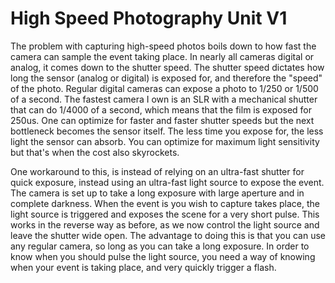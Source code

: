 # High Speed Photography Unit V1

The problem with capturing high-speed photos boils down to how fast the camera can sample the event taking place. In nearly all cameras digital or analog, it comes down to the shutter speed. The shutter speed dictates how long the sensor (analog or digital) is exposed for, and therefore the "speed" of the photo. Regular digital cameras can expose a photo to 1/250 or 1/500 of a second. The fastest camera I own is an SLR with a mechanical shutter that can do 1/4000 of a second, which means that the film is exposed for 250us. One can optimize for faster and faster shutter speeds but the next bottleneck becomes the sensor itself. The less time you expose for, the less light the sensor can absorb. You can optimize for maximum light sensitivity but that's when the cost also skyrockets.

One workaround to this, is instead of relying on an ultra-fast shutter for quick exposure, instead using an ultra-fast light source to expose the event. The camera is set up to take a long exposure with large aperture and in complete darkness. When the event is you wish to capture takes place, the light source is triggered and exposes the scene for a very short pulse. This works in the reverse way as before, as we now control the light source and leave the shutter wide open. The advantage to doing this is that you can use any regular camera, so long as you can take a long exposure. In order to know when you should pulse the light source, you need a way of knowing when your event is taking place, and very quickly trigger a flash. 
